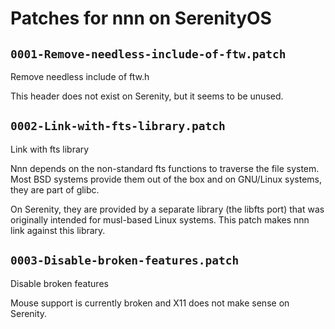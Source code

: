 # Patches for nnn on SerenityOS

## `0001-Remove-needless-include-of-ftw.patch`

Remove needless include of ftw.h

This header does not exist on Serenity, but it seems to be unused.

## `0002-Link-with-fts-library.patch`

Link with fts library

Nnn depends on the non-standard fts functions to traverse the file
system. Most BSD systems provide them out of the box and on
GNU/Linux systems, they are part of glibc.

On Serenity, they are provided by a separate library (the libfts port)
that was originally intended for musl-based Linux systems.
This patch makes nnn link against this library.

## `0003-Disable-broken-features.patch`

Disable broken features

Mouse support is currently broken and X11 does not make sense on Serenity.


